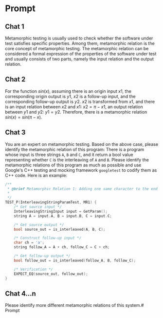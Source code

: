 # Prompt

## Chat 1

Metamorphic testing is usually used to check whether the software under test satisfies specific properties. Among them, metamorphic relation is the core concept of metamorphic testing. The metamorphic relation can be considered a formal expression of the properties of the software under test and usually consists of two parts, namely the input relation and the output relation.

## Chat 2

For the function $sin(x)$, assuming there is an origin input $x1$, the corresponding origin output is $y1$, $x2$ is a follow-up input, and the corresponding follow-up output is $y2$. $x2$ is transformed from $x1$, and there is an input relation between $x2$ and $x1$: $x2=\pi-x1$, an output relation between $y1$ and $y2$: $y1=y2$. Therefore, there is a metamorphic relation $sin(x)=sin(\pi-x)$.

## Chat 3

You are an expert on metamorphic testing. Based on the above case, please identify the metamorphic relation of this program: There is a program whose input is three strings `A`, `B` and `C`, and it return a bool value representing whether `C` is the interleaving of `A` and `B`. Please identify the metamorphic relations of this program as much as possible and use Google's C++ testing and mocking framework `googletest` to codify them as C++ code. Here is an example:

```cpp
/**
 * @brief Metamorphic Relation 1: Adding one same character to the end of A and C, the result will be the same.
 *
 */
TEST_P(InterleavingStringParamTest, MR1) {
    /* Get source input */
    InterleavingStringInput input = GetParam();
    string A = input.A, B = input.B, C = input.C;

    /* Get source output */
    bool source_out = is_interleaved(A, B, C);

    /* Construct follow-up input */
    char ch = 'a';
    string follow_A = A + ch, follow_C = C + ch;

    /* Get follow-up output */
    bool follow_out = is_interleaved(follow_A, B, follow_C);

    /* Verification */
    EXPECT_EQ(source_out, follow_out);
}
```

## Chat 4...n

Please identify more different metamorphic relations of this system.# Prompt